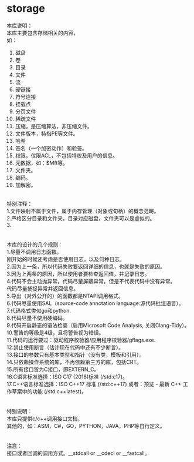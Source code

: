 # storage
本库说明：<br>
本库主要包含存储相关的内容，<br>
如：<br>
1. 磁盘<br>
2. 卷<br>
3. 目录<br>
4. 文件<br>
5. 流<br>
6. 硬链接<br>
7. 符号连接<br>
8. 挂载点<br>
9. 分页文件<br>
10. 稀疏文件<br>
11. 压缩，是压缩算法，非压缩文件。<br>
12. 文件版本，特指PE等文件。<br>
13. 哈希<br>
14. 签名（一个加密动作）和验签。<br>
15. 权限，仅限ACL，不包括特权及用户的信息。<br>
16. 元数据，如：$Mft等。<br>
17. 文件夹。<br>
18. 编码。<br>
19. 加解密。<br>
<br>
特别注释：<br>
1.文件映射不属于文件，属于内存管理（对象或句柄）的概念范畴。<br>
2.严格区分目录和文件夹。目录对应磁盘，文件夹可以是虚拟的。<br>
3.<br>
<br>
<br>
本库的设计的几个规则：<br>
1.尽量不调用日志函数。<br>
  刚开始的时候还考虑是否使用日志，以及何种日志。<br>
2.因为上一条，所以代码失败要返回详细的信息，也就是失败的原因。<br>
3.因为上两条的原因，所以使用者要检查返回值，并记录日志。<br>
4.代码不会主动抛异常。代码尽量屏蔽异常。但是不代表代码中没有异常。<br>
  代码尽量捕捉异常并返回信息。<br>
5.导出（对外公开的）的函数都是NTAPI调用格式。<br>
6.代码尽量使用SAL（source-code annotation language:源代码批注语言）。<br>
7.代码格式类似go和python.<br>
8.代码尽量不使用硬编码。<br>
9.代码开启静态的语法检查（启用Microsoft Code Analysis, 关闭Clang-Tidy）。<br>
10.警告的等级是4级，且将警告视为错误。<br>
11.代码的运行要过：驱动程序校验器/应用程序校验器/gflags.exe.<br>
12.禁止使用断言（估计现在代码中还有不少断言）。<br>
13.接口的参数只有基本类型和指针（没有类，模板和引用）。<br>
14.只依赖操作系统的库，不再依赖第三方的库，包括CRT。<br>
15.所有接口皆为C接口，即EXTERN_C。<br>
16.C语言标准选择：ISO C17 (2018)标准 (/std:c17)。  <br>
17.C++语言标准选择：ISO C++17 标准 (/std:c++17) 或者：预览 - 最新 C++ 工作草案中的功能 (/std:c++latest)。<br>
<br>
<br>
特别说明：<br>
本库只提供c/c++调用接口文档，<br>
其他的，如：ASM，C#，GO，PYTHON，JAVA，PHP等自行定义。<br>
<br>
<br>
注意：<br>
接口或者回调的调用方式。__stdcall or __cdecl or __fastcall。<br>
<br>

